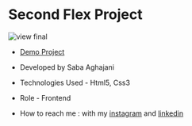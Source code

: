 # Second Flex Project 
![view final](https://github.com/Saba-Aghajani-developer/second-flex-project/assets/135870519/10ad2e8c-c132-464e-944c-34db348b9465)

- [Demo Project](https://saba-aghajani-developer.github.io/second-flex-project/)

- Developed by Saba Aghajani
  
- Technologies Used - Html5, Css3 

- Role - Frontend

- How to reach me : with my [instagram]([https://www.instagram.com/hossein.deyri_web](https://instagram.com/saba_aghajani_web?igshid=ZGUzMzM3NWJiOQ==)https://instagram.com/saba_aghajani_web?igshid=ZGUzMzM3NWJiOQ==) and [linkedin](https://www.linkedin.com/in/saba-a-69b608208)
